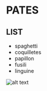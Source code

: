 # PATES

## LIST

- spaghetti
- coquilletes
- papillon
- fusili 
- linguine 

![alt text](https://media1.giphy.com/media/v1.Y2lkPTc5MGI3NjExYzFoM2ZmNzFvbnRmY3N4a3UzNjZvOXl4a3lsMzliMGpxazE5anJqZiZlcD12MV9pbnRlcm5hbF9naWZfYnlfaWQmY3Q9Zw/Q7jwzE2VN1OU7sAyYl/giphy.webp)



